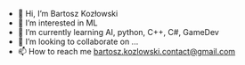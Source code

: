 - 👋 Hi, I’m Bartosz Kozłowski
- 👀 I’m interested in ML 
- 🌱 I’m currently learning AI, python, C++, C#, GameDev  
- 💞️ I’m looking to collaborate on ...
- 📫 How to reach me bartosz.kozlowski.contact@gmail.com

<!---
Wetherish/Wetherish is a ✨ special ✨ repository because its `README.md` (this file) appears on your GitHub profile.
You can click the Preview link to take a look at your changes.
--->
